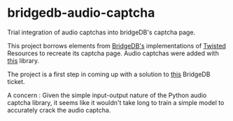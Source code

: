 # bridgedb-audio-captcha
Trial integration of audio captchas into bridgeDB's captcha page.

This project borrows elements from [BridgeDB's](https://bridges.torproject.org/) implementations of [Twisted](https://twistedmatrix.com/trac/) Resources to recreate its captcha page. Audio captchas 
were added with [this](https://github.com/lepture/captcha) library.

The project is a first step in coming up with a solution to [this](https://trac.torproject.org/projects/tor/ticket/10831) BridgeDB ticket.

A concern :
Given the simple input-output nature of the Python audio captcha library, it seems like it wouldn't take long to train a simple model to
accurately crack the audio captcha.

